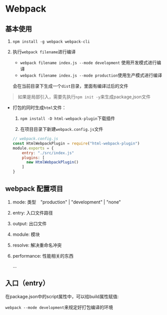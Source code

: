 # Webpack

## 基本使用

1. `npm install -g webpack webpack-cli `

2. 执行`webpack filename`进行编译

   + `webpack filename index.js --mode development` 使用开发模式进行编译
   + `webpack filename index.js --mode production`使用生产模式进行编译

   会在当前目录下生成一个`dist`目录，里面有编译过后的文件

> 如果是局部引入，需要先执行`npm init -y`来生成package,json文件



+ 打包的同时生成`html`文件：

  1. `npm install -D html-webpack-plugin`下载插件

  2. 在项目目录下新建`webpack.config.js`文件

  ```javascript
  // webpack.config.js
  const HtmlWebpackPlugin = require("html-webpack-plugin")
  module.exports = {
      entry: "./src/index.js"
      plugins: [
      	new HtmlWebpackPlugin()
      ]
  }
  ```

## webpack 配置项目

1. mode: 类型　"production" | "development" | "none"

2. entry: 入口文件路径

3. output: 出口文件

4. module: 模块

5. resolve: 解决重命名冲突

6. performance: 性能相关的东西

   ...

## 入口（entry）

在package.json中的script属性中，可以给build属性赋值:

`webpack --mode development`来规定好打包编译的环境

